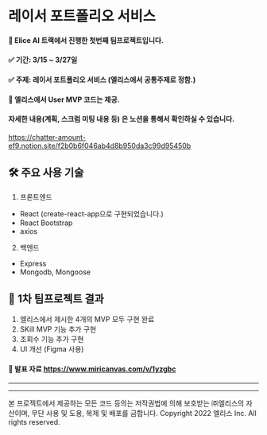 
   
# 레이서 포트폴리오 서비스

#### 🚀 Elice AI 트랙에서 진행한 첫번째 팀프로젝트입니다. <br />


#### ✅ 기간: 3/15 ~ 3/27일 <br />
#### ✅ 주제: 레이서 포트폴리오 서비스 (엘리스에서 공통주제로 정함.)
#### 📌 엘리스에서 User MVP 코드는 제공. 
#### 자세한 내용(계획, 스크럼 미팅 내용 등) 은 노션을 통해서 확인하실 수 있습니다. <br />
https://chatter-amount-ef9.notion.site/f2b0b6f046ab4d8b950da3c99d95450b

## 🛠 주요 사용 기술

1. 프론트엔드

- React (create-react-app으로 구현되었습니다.)
- React Bootstrap
- axios

2. 백엔드

- Express 
- Mongodb, Mongoose

## 🎯 1차 팀프로젝트 결과 <br />
1. 엘리스에서 제시한 4개의 MVP 모두 구현 완료
2. SKill MVP 기능 추가 구현
3. 조회수 기능 추가 구현
4. UI 개선 (Figma 사용) <br />

#### 📑 발표 자료 https://www.miricanvas.com/v/1yzgbc
***
---

본 프로젝트에서 제공하는 모든 코드 등의는 저작권법에 의해 보호받는 ㈜엘리스의 자산이며, 무단 사용 및 도용, 복제 및 배포를 금합니다.
Copyright 2022 엘리스 Inc. All rights reserved.
